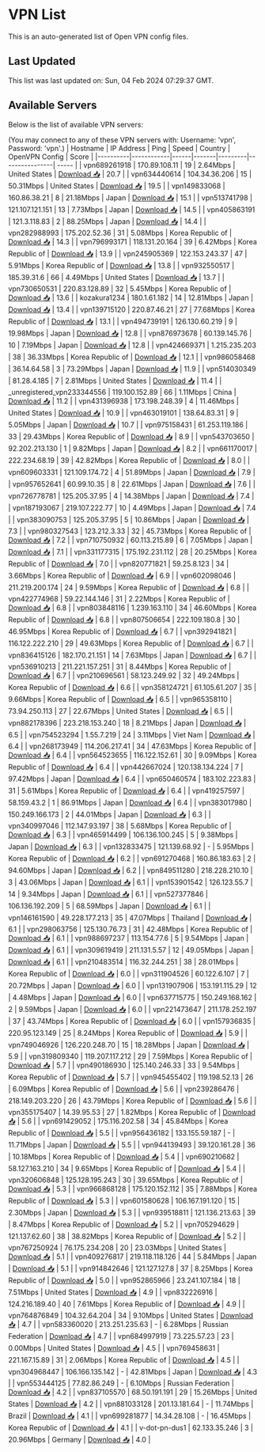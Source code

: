 # VPN List

This is an auto-generated list of Open VPN config files.

## Last Updated

This list was last updated on: Sun, 04 Feb 2024 07:29:37 GMT.

## Available Servers

Below is the list of available VPN servers:

(You may connect to any of these VPN servers with: Username: 'vpn', Password: 'vpn'.)
| Hostname | IP Address | Ping | Speed | Country | OpenVPN Config | Score |
|----------|------------|------|-------|---------|----------------| ----- |
| vpn689261918 | 170.89.108.11 | 19 | 2.64Mbps | United States | [Download 📥](./configs/server_0_US.ovpn) | 20.7 |
| vpn634440614 | 104.34.36.206 | 15 | 50.31Mbps | United States | [Download 📥](./configs/server_1_US.ovpn) | 19.5 |
| vpn149833068 | 160.86.38.21 | 8 | 21.18Mbps | Japan | [Download 📥](./configs/server_2_JP.ovpn) | 15.1 |
| vpn513741798 | 121.107.121.151 | 13 | 7.73Mbps | Japan | [Download 📥](./configs/server_3_JP.ovpn) | 14.5 |
| vpn405863191 | 121.3.118.83 | 2 | 88.25Mbps | Japan | [Download 📥](./configs/server_4_JP.ovpn) | 14.4 |
| vpn282988993 | 175.202.52.36 | 31 | 5.08Mbps | Korea Republic of | [Download 📥](./configs/server_5_KR.ovpn) | 14.3 |
| vpn796993171 | 118.131.20.164 | 39 | 6.42Mbps | Korea Republic of | [Download 📥](./configs/server_6_KR.ovpn) | 13.9 |
| vpn245905369 | 122.153.243.37 | 47 | 5.91Mbps | Korea Republic of | [Download 📥](./configs/server_7_KR.ovpn) | 13.8 |
| vpn932550517 | 185.39.31.6 | 66 | 4.49Mbps | United States | [Download 📥](./configs/server_8_US.ovpn) | 13.7 |
| vpn730650531 | 220.83.128.89 | 32 | 5.45Mbps | Korea Republic of | [Download 📥](./configs/server_9_KR.ovpn) | 13.6 |
| kozakura1234 | 180.1.61.182 | 14 | 12.81Mbps | Japan | [Download 📥](./configs/server_10_JP.ovpn) | 13.4 |
| vpn139715120 | 220.87.46.21 | 27 | 77.68Mbps | Korea Republic of | [Download 📥](./configs/server_11_KR.ovpn) | 13.1 |
| vpn494739191 | 126.130.60.219 | 9 | 19.98Mbps | Japan | [Download 📥](./configs/server_12_JP.ovpn) | 12.8 |
| vpn876973678 | 60.139.145.76 | 10 | 7.19Mbps | Japan | [Download 📥](./configs/server_13_JP.ovpn) | 12.8 |
| vpn424669371 | 1.215.235.203 | 38 | 36.33Mbps | Korea Republic of | [Download 📥](./configs/server_14_KR.ovpn) | 12.1 |
| vpn986058468 | 36.14.64.58 | 3 | 73.29Mbps | Japan | [Download 📥](./configs/server_15_JP.ovpn) | 11.9 |
| vpn514030349 | 81.28.4.185 | 7 | 2.81Mbps | United States | [Download 📥](./configs/server_16_US.ovpn) | 11.4 |
| _unregistered_vpn233344556 | 119.100.152.89 | 66 | 1.11Mbps | China | [Download 📥](./configs/server_17_CN.ovpn) | 11.2 |
| vpn431396938 | 173.198.248.39 | 4 | 11.46Mbps | United States | [Download 📥](./configs/server_18_US.ovpn) | 10.9 |
| vpn463019101 | 138.64.83.31 | 9 | 5.05Mbps | Japan | [Download 📥](./configs/server_19_JP.ovpn) | 10.7 |
| vpn975158431 | 61.253.119.186 | 33 | 29.43Mbps | Korea Republic of | [Download 📥](./configs/server_20_KR.ovpn) | 8.9 |
| vpn543703650 | 92.202.213.130 | 1 | 9.82Mbps | Japan | [Download 📥](./configs/server_21_JP.ovpn) | 8.2 |
| vpn661170017 | 222.234.68.19 | 39 | 42.82Mbps | Korea Republic of | [Download 📥](./configs/server_22_KR.ovpn) | 8.0 |
| vpn609603331 | 121.109.174.72 | 4 | 51.89Mbps | Japan | [Download 📥](./configs/server_23_JP.ovpn) | 7.9 |
| vpn957652641 | 60.99.10.35 | 8 | 22.61Mbps | Japan | [Download 📥](./configs/server_24_JP.ovpn) | 7.6 |
| vpn726778781 | 125.205.37.95 | 4 | 14.38Mbps | Japan | [Download 📥](./configs/server_25_JP.ovpn) | 7.4 |
| vpn187193067 | 219.107.222.77 | 10 | 4.49Mbps | Japan | [Download 📥](./configs/server_26_JP.ovpn) | 7.4 |
| vpn383090753 | 125.205.37.95 | 5 | 10.86Mbps | Japan | [Download 📥](./configs/server_27_JP.ovpn) | 7.3 |
| vpn980327543 | 123.212.3.33 | 32 | 45.73Mbps | Korea Republic of | [Download 📥](./configs/server_28_KR.ovpn) | 7.2 |
| vpn710750932 | 60.113.215.89 | 6 | 7.05Mbps | Japan | [Download 📥](./configs/server_29_JP.ovpn) | 7.1 |
| vpn331177315 | 175.192.231.112 | 28 | 20.25Mbps | Korea Republic of | [Download 📥](./configs/server_30_KR.ovpn) | 7.0 |
| vpn820771821 | 59.25.8.123 | 34 | 3.66Mbps | Korea Republic of | [Download 📥](./configs/server_31_KR.ovpn) | 6.9 |
| vpn602098046 | 211.219.200.174 | 24 | 9.59Mbps | Korea Republic of | [Download 📥](./configs/server_32_KR.ovpn) | 6.8 |
| vpn422774968 | 59.22.144.146 | 31 | 2.22Mbps | Korea Republic of | [Download 📥](./configs/server_33_KR.ovpn) | 6.8 |
| vpn803848116 | 1.239.163.110 | 34 | 46.60Mbps | Korea Republic of | [Download 📥](./configs/server_34_KR.ovpn) | 6.8 |
| vpn807506654 | 222.109.180.8 | 30 | 46.95Mbps | Korea Republic of | [Download 📥](./configs/server_35_KR.ovpn) | 6.7 |
| vpn392941821 | 116.122.222.210 | 29 | 49.63Mbps | Korea Republic of | [Download 📥](./configs/server_36_KR.ovpn) | 6.7 |
| vpn836415126 | 182.170.21.151 | 14 | 7.63Mbps | Japan | [Download 📥](./configs/server_37_JP.ovpn) | 6.7 |
| vpn536910213 | 211.221.157.251 | 31 | 8.44Mbps | Korea Republic of | [Download 📥](./configs/server_38_KR.ovpn) | 6.7 |
| vpn210696561 | 58.123.249.92 | 32 | 49.24Mbps | Korea Republic of | [Download 📥](./configs/server_39_KR.ovpn) | 6.6 |
| vpn358124721 | 61.105.61.207 | 35 | 9.66Mbps | Korea Republic of | [Download 📥](./configs/server_40_KR.ovpn) | 6.5 |
| vpn965358110 | 73.94.250.113 | 27 | 22.67Mbps | United States | [Download 📥](./configs/server_41_US.ovpn) | 6.5 |
| vpn882178396 | 223.218.153.240 | 18 | 8.21Mbps | Japan | [Download 📥](./configs/server_42_JP.ovpn) | 6.5 |
| vpn754523294 | 1.55.7.219 | 24 | 3.11Mbps | Viet Nam | [Download 📥](./configs/server_43_VN.ovpn) | 6.4 |
| vpn268173949 | 114.206.217.41 | 34 | 47.63Mbps | Korea Republic of | [Download 📥](./configs/server_44_KR.ovpn) | 6.4 |
| vpn564523655 | 116.122.152.61 | 30 | 9.09Mbps | Korea Republic of | [Download 📥](./configs/server_45_KR.ovpn) | 6.4 |
| vpn442667024 | 120.138.134.224 | 7 | 97.42Mbps | Japan | [Download 📥](./configs/server_46_JP.ovpn) | 6.4 |
| vpn650460574 | 183.102.223.83 | 31 | 5.61Mbps | Korea Republic of | [Download 📥](./configs/server_47_KR.ovpn) | 6.4 |
| vpn419257597 | 58.159.43.2 | 1 | 86.91Mbps | Japan | [Download 📥](./configs/server_48_JP.ovpn) | 6.4 |
| vpn383017980 | 150.249.166.173 | 2 | 44.01Mbps | Japan | [Download 📥](./configs/server_49_JP.ovpn) | 6.3 |
| vpn340997046 | 112.147.93.197 | 38 | 5.68Mbps | Korea Republic of | [Download 📥](./configs/server_50_KR.ovpn) | 6.3 |
| vpn465914499 | 106.136.100.245 | 5 | 9.38Mbps | Japan | [Download 📥](./configs/server_51_JP.ovpn) | 6.3 |
| vpn132833475 | 121.139.68.92 | - | 5.95Mbps | Korea Republic of | [Download 📥](./configs/server_52_KR.ovpn) | 6.2 |
| vpn691270468 | 160.86.183.63 | 2 | 94.60Mbps | Japan | [Download 📥](./configs/server_53_JP.ovpn) | 6.2 |
| vpn849511280 | 218.228.210.10 | 3 | 43.06Mbps | Japan | [Download 📥](./configs/server_54_JP.ovpn) | 6.1 |
| vpn153901542 | 126.123.55.7 | 14 | 9.34Mbps | Japan | [Download 📥](./configs/server_55_JP.ovpn) | 6.1 |
| vpn527377846 | 106.136.192.209 | 5 | 68.59Mbps | Japan | [Download 📥](./configs/server_56_JP.ovpn) | 6.1 |
| vpn146161590 | 49.228.177.213 | 35 | 47.07Mbps | Thailand | [Download 📥](./configs/server_57_TH.ovpn) | 6.1 |
| vpn298063756 | 125.130.76.73 | 31 | 42.48Mbps | Korea Republic of | [Download 📥](./configs/server_58_KR.ovpn) | 6.1 |
| vpn988697237 | 113.154.77.6 | 5 | 9.54Mbps | Japan | [Download 📥](./configs/server_59_JP.ovpn) | 6.1 |
| vpn309619419 | 211.131.5.57 | 12 | 49.05Mbps | Japan | [Download 📥](./configs/server_60_JP.ovpn) | 6.1 |
| vpn210483514 | 116.32.244.251 | 38 | 28.01Mbps | Korea Republic of | [Download 📥](./configs/server_61_KR.ovpn) | 6.0 |
| vpn311904526 | 60.122.6.107 | 7 | 20.72Mbps | Japan | [Download 📥](./configs/server_62_JP.ovpn) | 6.0 |
| vpn131907906 | 153.191.115.29 | 12 | 4.48Mbps | Japan | [Download 📥](./configs/server_63_JP.ovpn) | 6.0 |
| vpn637715775 | 150.249.168.162 | 2 | 9.59Mbps | Japan | [Download 📥](./configs/server_64_JP.ovpn) | 6.0 |
| vpn221473647 | 211.178.252.197 | 37 | 43.74Mbps | Korea Republic of | [Download 📥](./configs/server_65_KR.ovpn) | 6.0 |
| vpn157936835 | 220.95.123.149 | 25 | 8.24Mbps | Korea Republic of | [Download 📥](./configs/server_66_KR.ovpn) | 5.9 |
| vpn749046926 | 126.220.248.70 | 15 | 18.28Mbps | Japan | [Download 📥](./configs/server_67_JP.ovpn) | 5.9 |
| vpn319809340 | 119.207.117.212 | 29 | 7.59Mbps | Korea Republic of | [Download 📥](./configs/server_68_KR.ovpn) | 5.7 |
| vpn490186930 | 125.140.246.33 | 33 | 9.54Mbps | Korea Republic of | [Download 📥](./configs/server_69_KR.ovpn) | 5.7 |
| vpn945455402 | 119.198.52.13 | 26 | 6.09Mbps | Korea Republic of | [Download 📥](./configs/server_70_KR.ovpn) | 5.6 |
| vpn239286476 | 218.149.203.220 | 26 | 43.79Mbps | Korea Republic of | [Download 📥](./configs/server_71_KR.ovpn) | 5.6 |
| vpn355175407 | 14.39.95.53 | 27 | 1.82Mbps | Korea Republic of | [Download 📥](./configs/server_72_KR.ovpn) | 5.6 |
| vpn691429052 | 175.116.202.58 | 34 | 45.84Mbps | Korea Republic of | [Download 📥](./configs/server_73_KR.ovpn) | 5.5 |
| vpn956436182 | 133.155.59.187 | - | 11.71Mbps | Japan | [Download 📥](./configs/server_74_JP.ovpn) | 5.5 |
| vpn944139493 | 39.120.161.28 | 36 | 10.18Mbps | Korea Republic of | [Download 📥](./configs/server_75_KR.ovpn) | 5.4 |
| vpn690210682 | 58.127.163.210 | 34 | 9.65Mbps | Korea Republic of | [Download 📥](./configs/server_76_KR.ovpn) | 5.4 |
| vpn320606848 | 125.128.195.243 | 30 | 39.65Mbps | Korea Republic of | [Download 📥](./configs/server_77_KR.ovpn) | 5.3 |
| vpn966868128 | 175.120.152.112 | 35 | 7.88Mbps | Korea Republic of | [Download 📥](./configs/server_78_KR.ovpn) | 5.3 |
| vpn601580628 | 106.167.191.120 | 15 | 2.30Mbps | Japan | [Download 📥](./configs/server_79_JP.ovpn) | 5.3 |
| vpn939518811 | 121.136.213.63 | 39 | 8.47Mbps | Korea Republic of | [Download 📥](./configs/server_80_KR.ovpn) | 5.2 |
| vpn705294629 | 121.137.62.60 | 38 | 38.82Mbps | Korea Republic of | [Download 📥](./configs/server_81_KR.ovpn) | 5.2 |
| vpn767250924 | 76.175.234.208 | 20 | 23.03Mbps | United States | [Download 📥](./configs/server_82_US.ovpn) | 5.1 |
| vpn409276817 | 219.118.118.126 | 44 | 5.84Mbps | Japan | [Download 📥](./configs/server_83_JP.ovpn) | 5.1 |
| vpn914842646 | 121.127.127.8 | 37 | 8.25Mbps | Korea Republic of | [Download 📥](./configs/server_84_KR.ovpn) | 5.0 |
| vpn952865966 | 23.241.107.184 | 18 | 7.51Mbps | United States | [Download 📥](./configs/server_85_US.ovpn) | 4.9 |
| vpn832226916 | 124.216.189.40 | 40 | 7.61Mbps | Korea Republic of | [Download 📥](./configs/server_86_KR.ovpn) | 4.9 |
| vpn764876849 | 104.32.64.204 | 34 | 9.10Mbps | United States | [Download 📥](./configs/server_87_US.ovpn) | 4.7 |
| vpn583360020 | 213.251.235.63 | - | 6.28Mbps | Russian Federation | [Download 📥](./configs/server_88_RU.ovpn) | 4.7 |
| vpn684997919 | 73.225.57.23 | 23 | 0.00Mbps | United States | [Download 📥](./configs/server_89_US.ovpn) | 4.5 |
| vpn769458631 | 221.167.15.89 | 31 | 2.06Mbps | Korea Republic of | [Download 📥](./configs/server_90_KR.ovpn) | 4.5 |
| vpn304968447 | 106.166.135.142 | - | 42.81Mbps | Japan | [Download 📥](./configs/server_91_JP.ovpn) | 4.3 |
| vpn553444125 | 77.82.86.249 | - | 6.10Mbps | Russian Federation | [Download 📥](./configs/server_92_RU.ovpn) | 4.2 |
| vpn837105570 | 68.50.191.191 | 29 | 15.26Mbps | United States | [Download 📥](./configs/server_93_US.ovpn) | 4.2 |
| vpn881033128 | 201.13.181.64 | - | 11.74Mbps | Brazil | [Download 📥](./configs/server_94_BR.ovpn) | 4.1 |
| vpn699281877 | 14.34.28.108 | - | 16.45Mbps | Korea Republic of | [Download 📥](./configs/server_95_KR.ovpn) | 4.1 |
| v-dot-pn-dus1 | 62.133.35.246 | 3 | 20.96Mbps | Germany | [Download 📥](./configs/server_96_DE.ovpn) | 4.0 |
